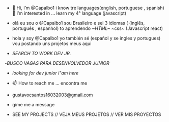 - 👋 Hi, I’m @Capalbo1 i know tre languages(english, portuguese , spanish)  👀 I’m interested in ... learn my 4° language (javascript)
- olá eu sou o @Capalbo1 sou Brasileiro e sei 3 idiomas ( (inglês, português , espanhol) to aprendendo *~HTML~* ~css~ (Javascript  react)
- hola y soy @Capalbo1 yo también sé (español y se ingles y portugues)  
vou postando uns projetos meus aqui 

- *SEARCH TO WORK DEV JR.*

-*BUSCO VAGAS PARA DESENVOLVEDOR JUNIOR*
- *looking for dev junior i"am here* 


- 📫 How to reach me ... encontra me 
- gustavocsantos16032003@gmail.com
- gime me a message 
- SEE MY PROJECTS  // VEJA MEUS PROJETOS // VER MIS PROYECTOS

<!---
Capalbo1/Capalbo1 is a ✨ special ✨ repository because its `README.md` (this file) appears on your GitHub profile.
You can click the Preview link to take a look at your changes.
--->
